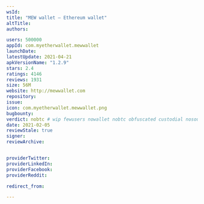 ```yaml
---
wsId: 
title: "MEW wallet – Ethereum wallet"
altTitle: 
authors:

users: 500000
appId: com.myetherwallet.mewwallet
launchDate: 
latestUpdate: 2021-04-21
apkVersionName: "1.2.9"
stars: 2.4
ratings: 4146
reviews: 1931
size: 56M
website: http://mewwallet.com
repository: 
issue: 
icon: com.myetherwallet.mewwallet.png
bugbounty: 
verdict: nobtc # wip fewusers nowallet nobtc obfuscated custodial nosource nonverifiable reproducible bounty defunct
date: 2021-02-05
reviewStale: true
signer: 
reviewArchive:


providerTwitter: 
providerLinkedIn: 
providerFacebook: 
providerReddit: 

redirect_from:

---
```



